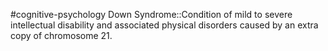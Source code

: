 #cognitive-psychology 
Down Syndrome::Condition of mild to severe intellectual disability and associated physical disorders caused by an extra copy of chromosome 21.
<!--SR:!2024-04-09,3,250-->